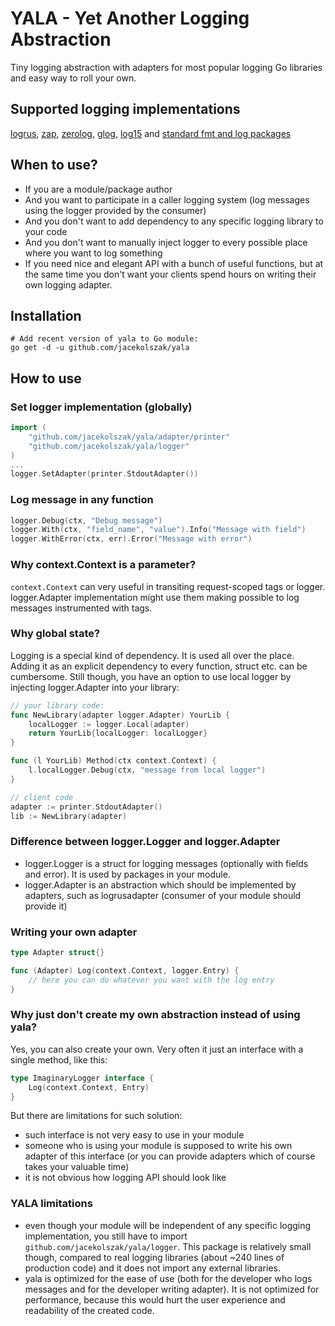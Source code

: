 # YALA - Yet Another Logging Abstraction

Tiny logging abstraction with adapters for most popular logging Go libraries and easy way to roll your own.

## Supported logging implementations

[logrus](adapter/logrusadapter), [zap](adapter/zapadapter), [zerolog](adapter/zerologadapter), [glog](adapter/glogadapter), [log15](adapter/log15adapter) and [standard fmt and log packages](adapter/printer)

## When to use?

* If you are a module/package author
* And you want to participate in a caller logging system (log messages using the logger provided by the consumer)
* And you don't want to add dependency to any specific logging library to your code
* And you don't want to manually inject logger to every possible place where you want to log something
* If you need nice and elegant API with a bunch of useful functions, but at the same time you don't want your clients spend hours on writing their own logging adapter.

## Installation

```shell
# Add recent version of yala to Go module:
go get -d -u github.com/jacekolszak/yala        
```

## How to use

### Set logger implementation (globally)

```go
import (
	"github.com/jacekolszak/yala/adapter/printer"
	"github.com/jacekolszak/yala/logger"
)
...
logger.SetAdapter(printer.StdoutAdapter())
```

### Log message in any function

```go
logger.Debug(ctx, "Debug message")
logger.With(ctx, "field_name", "value").Info("Message with field")
logger.WithError(ctx, err).Error("Message with error")
```

### Why context.Context is a parameter?

`context.Context` can very useful in transiting request-scoped tags or logger. logger.Adapter implementation might use them
making possible to log messages instrumented with tags.

### Why global state?

Logging is a special kind of dependency. It is used all over the place. Adding it as an explicit dependency to every
function, struct etc. can be cumbersome. Still though, you have an option to use local logger by injecting
logger.Adapter into your library:

```go
// your library code:
func NewLibrary(adapter logger.Adapter) YourLib {
    localLogger := logger.Local(adapter)
    return YourLib{localLogger: localLogger}
}

func (l YourLib) Method(ctx context.Context) {
    l.localLogger.Debug(ctx, "message from local logger")
}

// client code
adapter := printer.StdoutAdapter()
lib := NewLibrary(adapter)
```

### Difference between logger.Logger and logger.Adapter

* logger.Logger is a struct for logging messages (optionally with fields and error). It is used by packages in your module.
* logger.Adapter is an abstraction which should be implemented by adapters, such as logrusadapter (consumer of your module should provide it)

### Writing your own adapter

```go
type Adapter struct{}

func (Adapter) Log(context.Context, logger.Entry) {
    // here you can do whatever you want with the log entry 
}
```

### Why just don't create my own abstraction instead of using yala?

Yes, you can also create your own. Very often it just an interface with a single method, like this:

```go
type ImaginaryLogger interface {
    Log(context.Context, Entry)
}
```

But there are limitations for such solution:

* such interface is not very easy to use in your module
* someone who is using your module is supposed to write his own adapter of this interface (or you can provide adapters which
  of course takes your valuable time)
* it is not obvious how logging API should look like

### YALA limitations

* even though your module will be independent of any specific logging implementation, you still have to import 
  `github.com/jacekolszak/yala/logger`. This package is relatively small though, compared to real logging libraries
  (about ~240 lines of production code) and it does not import any external libraries.
* yala is optimized for the ease of use (both for the developer who logs messages and for the developer writing
  adapter). It is not optimized for performance, because this would hurt the user experience and readability of the
  created code.

